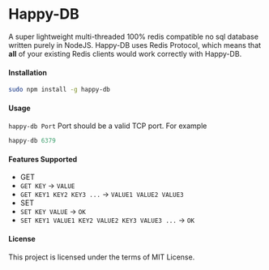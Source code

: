 Happy-DB
========
A super lightweight multi-threaded 100% redis compatible no sql database written purely in NodeJS.
Happy-DB uses Redis Protocol, which means that **all** of your existing Redis clients would work correctly with Happy-DB.

#### Installation

```bash
sudo npm install -g happy-db
```

#### Usage

`happy-db Port` Port should be a valid TCP port. For example
```js
happy-db 6379
```

#### Features Supported

 - GET
  - `GET KEY` -> `VALUE`
  - `GET KEY1 KEY2 KEY3 ...` -> `VALUE1 VALUE2 VALUE3`
 - SET
  - `SET KEY VALUE` -> `OK`
  - `SET KEY1 VALUE1 KEY2 VALUE2 KEY3 VALUE3 ...` -> `OK`

#### License

This project is licensed under the terms of MIT License.